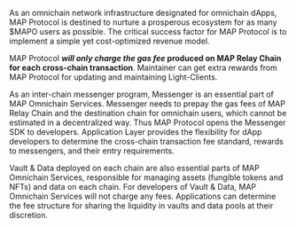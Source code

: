 As an omnichain network infrastructure designated for omnichain dApps, MAP Protocol is destined to nurture a prosperous ecosystem for as many $MAPO users as possible.  The critical success factor for MAP Protocol is to implement a simple yet cost-optimized revenue model. 

MAP Protocol ***will only charge the gas fee* produced on MAP Relay Chain for each cross-chain transaction**. Maintainer can get extra rewards from MAP Protocol for updating and maintaining Light-Clients.

As an inter-chain messenger program, Messenger is an essential part of MAP Omnichain Services. Messenger needs to prepay the gas fees of MAP Relay Chain and the destination chain for omnichain users, which cannot be estimated in a decentralized way. Thus MAP Protocol opens the Messenger SDK to developers. Application Layer provides the flexibility for dApp developers to determine the cross-chain transaction fee standard, rewards to messengers, and their entry requirements. 

Vault & Data deployed on each chain are also essential parts of MAP Omnichain Services, responsible for managing assets (fungible tokens and NFTs)  and data on each chain. For developers of Vault & Data, MAP Omnichain Services will not charge any fees. Applications can determine the fee structure for sharing the liquidity in vaults and data pools at their discretion.
